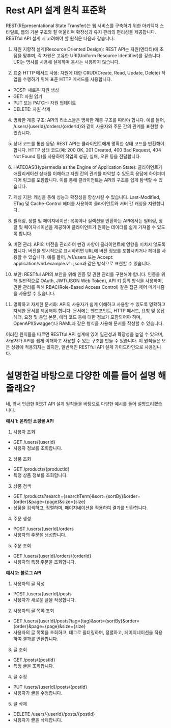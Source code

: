 # Rest API 설계 원칙 표준화

REST(REpresentational State Transfer)는 웹 서비스를 구축하기 위한 아키텍처 스타일로, 웹의 기본 구조와 잘 어울리며 확장성과 유지 관리의 편리성을 제공합니다. RESTful API 설계 시 고려해야 할 원칙은 다음과 같습니다:

1. 자원 지향적 설계(Resource Oriented Design): REST API는 자원(엔티티)에 초점을 맞추며, 각 자원은 고유한 URI(Uniform Resource Identifier)를 갖습니다. URI는 명사를 사용해 설계하며 동사는 사용하지 않습니다.

2. 표준 HTTP 메서드 사용: 자원에 대한 CRUD(Create, Read, Update, Delete) 작업을 수행하기 위해 표준 HTTP 메서드를 사용합니다.
- POST: 새로운 자원 생성
- GET: 자원 읽기
- PUT 또는 PATCH: 자원 업데이트
- DELETE: 자원 삭제

4. 명확한 계층 구조: API의 리소스들은 명확한 계층 구조를 따라야 합니다. 예를 들어, /users/{userId}/orders/{orderId}와 같이 사용자와 주문 간의 관계를 표현할 수 있습니다.

5. 상태 코드를 통한 응답: REST API는 클라이언트에게 명확한 상태 코드를 반환해야 합니다. HTTP 상태 코드(예: 200 OK, 201 Created, 400 Bad Request, 404 Not Found 등)를 사용하여 작업의 성공, 실패, 오류 등을 전달합니다.

6. HATEOAS(Hypermedia as the Engine of Application State): 클라이언트가 애플리케이션 상태를 이해하고 자원 간의 관계를 파악할 수 있도록 응답에 하이퍼미디어 링크를 포함합니다. 이를 통해 클라이언트는 API의 구조를 쉽게 탐색할 수 있습니다.

7. 캐싱 지원: 캐싱을 통해 성능과 확장성을 향상시킬 수 있습니다. Last-Modified, ETag 및 Cache-Control 헤더를 사용하여 클라이언트와 서버 간 캐싱을 지원합니다.

8. 필터링, 정렬 및 페이지네이션: 목록이나 컬렉션을 반환하는 API에서는 필터링, 정렬 및 페이지네이션을 제공하여 클라이언트가 원하는 데이터를 쉽게 가져올 수 있도록 합니다.

9. 버전 관리: API의 버전을 관리하여 변경 사항이 클라이언트에 영향을 미치지 않도록 합니다. 버전을 명시적으로 표시하려면 URL에 버전 정보를 포함시키거나 헤더를 사용할 수 있습니다. 예를 들어, /v1/users 또는 Accept: application/vnd.example.v1+json과 같은 방식으로 표현할 수 있습니다.

10. 보안: RESTful API의 보안을 위해 인증 및 권한 관리를 구현해야 합니다. 인증을 위해 일반적으로 OAuth, JWT(JSON Web Token), API 키 등의 방식을 사용하며, 권한 관리를 위해 RBAC(Role-Based Access Control) 같은 접근 제어 메커니즘을 사용할 수 있습니다.

11. 명확하고 자세한 문서화: API의 사용자가 쉽게 이해하고 사용할 수 있도록 명확하고 자세한 문서를 제공해야 합니다. 문서에는 엔드포인트, HTTP 메서드, 요청 및 응답 헤더, 요청 및 응답 본문, 에러 코드 등에 대한 정보가 포함되어야 하며, OpenAPI(Swagger)나 RAML과 같은 형식을 사용해 문서를 작성할 수 있습니다.

이러한 원칙들을 따르면 RESTful API 설계에 있어 일관성과 확장성을 높일 수 있으며, 사용자가 API를 쉽게 이해하고 사용할 수 있는 구조를 만들 수 있습니다. 이 원칙들은 모든 상황에 적용되지는 않지만, 일반적인 RESTful API 설계 가이드라인으로 사용됩니다.

# 설명한걸 바탕으로 다양한 예를 들어 설명 해줄래요?

네, 앞서 언급한 REST API 설계 원칙들을 바탕으로 다양한 예시를 들어 설명드리겠습니다.

**예시 1: 온라인 쇼핑몰 API**

1. 사용자 조회
- GET /users/{userId}
- 사용자 정보를 조회합니다.

2. 상품 조회
- GET /products/{productId}
- 특정 상품 정보를 조회합니다.

3. 상품 검색
- GET /products?search={searchTerm}&sort={sortBy}&order={order}&page={page}&size={size}
- 상품을 검색하고, 정렬하며, 페이지네이션을 적용하여 결과를 반환합니다.

4. 주문 생성
- POST /users/{userId}/orders
- 사용자의 주문을 생성합니다.

5. 주문 조회
- GET /users/{userId}/orders/{orderId}
- 사용자의 특정 주문을 조회합니다.

**예시 2: 블로그 API**

1. 사용자의 글 작성
- POST /users/{userId}/posts
- 사용자가 새로운 글을 작성합니다.

2. 사용자의 글 목록 조회
- GET /users/{userId}/posts?tag={tag}&sort={sortBy}&order={order}&page={page}&size={size}
- 사용자의 글 목록을 조회하고, 태그로 필터링하며, 정렬하고, 페이지네이션을 적용하여 결과를 반환합니다.

3. 글 조회
- GET /posts/{postId}
- 특정 글을 조회합니다.

4. 글 수정
- PUT /users/{userId}/posts/{postId}
- 사용자가 글을 수정합니다.

5. 글 삭제
- DELETE /users/{userId}/posts/{postId}
- 사용자가 글을 삭제합니다.
